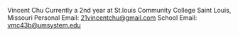 Vincent Chu
Currently a 2nd year at St.louis Community College
Saint Louis, Missouri
Personal Email: 21vincentchu@gmail.com
School Email: vmc43b@umsystem.edu

